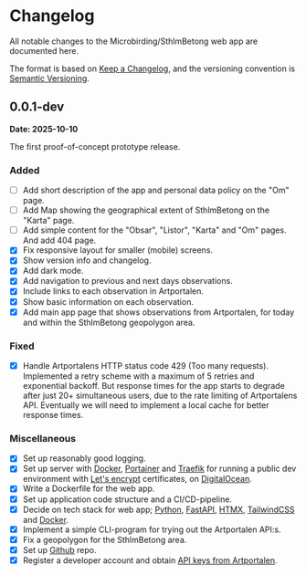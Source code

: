 # Changelog

All notable changes to the Microbirding/SthlmBetong web app are documented here.

The format is based on [Keep a Changelog](https://keepachangelog.com/en/1.1.0/), and the versioning convention is [Semantic Versioning](https://semver.org/spec/v2.0.0.html).

## 0.0.1-dev

**Date: 2025-10-10**

The first proof-of-concept prototype release.

### Added

- [ ] Add short description of the app and personal data policy on the "Om" page.
- [ ] Add Map showing the geographical extent of SthlmBetong on the "Karta" page.
- [ ] Add simple content for the "Obsar", "Listor", "Karta" and "Om" pages. And add 404 page.
- [x] Fix responsive layout for smaller (mobile) screens.
- [x] Show version info and changelog.
- [x] Add dark mode.
- [x] Add navigation to previous and next days observations.
- [x] Include links to each observation in Artportalen.
- [x] Show basic information on each observation.
- [x] Add main app page that shows observations from Artportalen, for today and within the SthlmBetong geopolygon area.

### Fixed

- [x] Handle Artportalens HTTP status code 429 (Too many requests). Implemented a retry scheme with a maximum of 5 retries and exponential backoff. But response times for the app starts to degrade after just 20+ simultaneous users, due to the rate limiting of Artportalens API. Eventually we will need to implement a local cache for better response times.

### Miscellaneous

- [x] Set up reasonably good logging.
- [x] Set up server with [Docker](https://www.docker.com/), [Portainer](https://www.portainer.io/) and [Traefik](https://traefik.io/traefik) for running a public dev environment with [Let's encrypt](https://letsencrypt.org/) certificates, on [DigitalOcean](https://www.digitalocean.com/).
- [x] Write a Dockerfile for the web app.
- [x] Set up application code structure and a CI/CD-pipeline.
- [x] Decide on tech stack for web app; [Python](https://www.python.org/), [FastAPI](https://fastapi.tiangolo.com/), [HTMX](https://htmx.org/), [TailwindCSS](https://tailwindcss.com/) and [Docker](https://tailwindcss.com/).
- [x] Implement a simple CLI-program for trying out the Artportalen API:s.
- [x] Fix a geopolygon for the SthlmBetong area.
- [x] Set up [Github](https://github.com/) repo.
- [x] Register a developer account and obtain [API keys from Artportalen](https://api-portal.artdatabanken.se/).
